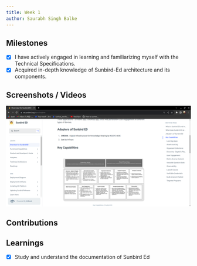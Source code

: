 ```yaml
---
title: Week 1
author: Saurabh Singh Balke    
---
```


## Milestones
- [x] I have actively engaged in learning and familiarizing myself with the Technical Specifications.
- [x] Acquired in-depth knowledge of Sunbird-Ed architecture and its components.

## Screenshots / Videos 
![kk](../assets/sunbird-Ed.png)
## Contributions

## Learnings
- [x] Study and understand the documentation of Sunbird Ed
